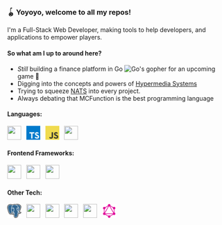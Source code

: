 ### 🪀 Yoyoyo, welcome to all my repos!
I'm a Full-Stack Web Developer, making tools to help developers, and applications to empower players.
<br/>

#### So what am I up to around here?
- *Still* building a finance platform in Go <img width="16" height="16" src="https://go.dev/favicon.ico" alt="Go's gopher"> for an upcoming game 👀
- Digging into the concepts and powers of [Hypermedia Systems](https://hypermedia.systems/)
- Trying to squeeze [NATS](https://nats.io/) into every project.
- Always debating that MCFunction is the best programming language

#### Languages:
<div>
<img height="32" width="32" src="https://upload.wikimedia.org/wikipedia/commons/0/05/Go_Logo_Blue.svg" />
&nbsp;
<img height="32" width="32" src="https://raw.githubusercontent.com/github/explore/80688e429a7d4ef2fca1e82350fe8e3517d3494d/topics/typescript/typescript.png" />
&nbsp;
<img height="32" width="32" src="https://raw.githubusercontent.com/github/explore/80688e429a7d4ef2fca1e82350fe8e3517d3494d/topics/javascript/javascript.png" />
&nbsp;
<img height="32" width="32" src="https://www.rust-lang.org/static/images/favicon.svg" />
</div>

#### Frontend Frameworks:
<div>
<img height="32" width="32" src="https://data-star.dev/static/images/datastar_icon-609293f66f41ef550244078e1e5685466ca755f379f4286e5bdf678663c24bb3.svg" />
&nbsp;
<img height="32" width="32" src="https://svelte.dev/favicon.png" />
&nbsp;
<img height="32" width="32" src="https://avatars.githubusercontent.com/u/59030169?s=48&v=4" />
</div>

#### Other Tech:
<div>
<img height="32" width="32" src="https://raw.githubusercontent.com/github/explore/80688e429a7d4ef2fca1e82350fe8e3517d3494d/topics/postgresql/postgresql.png" />
&nbsp;
<img height="32" width="32" src="https://avatars.githubusercontent.com/u/10203055?s=200&v=4" />
&nbsp;
<img height="32" width="32" src="https://www.mongodb.com/assets/images/global/favicon.ico" />
&nbsp;
<img height="32" width="32" src="https://avatars.githubusercontent.com/u/1529926?s=128&v=4" />
&nbsp;
<img height="32" width="32" src="https://avatars.githubusercontent.com/u/5429470?s=200&v=4" />
&nbsp;
<img height="32" width="32" src="https://raw.githubusercontent.com/github/explore/e65ef46ef3e7bc457c93622f6a89fe8d3fd131d5/topics/graphql/graphql.png" />
</div>

